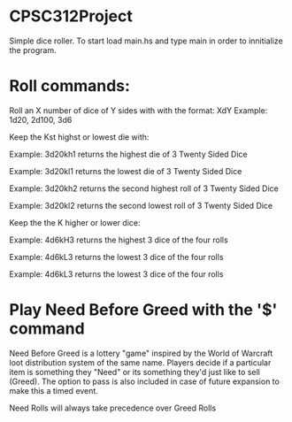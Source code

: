 # CPSC312Project

Simple dice roller. To start load main.hs and type main in order to innitialize the program.

# Roll commands:

Roll an X number of dice of Y sides with with the format:
  XdY Example: 1d20, 2d100, 3d6
  
Keep the Kst highst or lowest die with:

Example: 3d20kh1 returns the highest die of 3 Twenty Sided Dice

Example: 3d20kl1 returns the lowest die of 3 Twenty Sided Dice

Example: 3d20kh2 returns the second highest roll of 3 Twenty Sided Dice

Example: 3d20kl2 returns the second lowest roll of 3 Twenty Sided Dice
  
Keep the the K higher or lower dice:

Example: 4d6kH3 returns the highest 3 dice of the four rolls

Example: 4d6kL3 returns the lowest 3 dice of the four rolls

Example: 4d6kL3 returns the lowest 3 dice of the four rolls

# Play Need Before Greed with the '$' command

Need Before Greed is a lottery "game" inspired by the World of Warcraft loot distribution system of the same name. Players decide if a particular item is something they "Need" or its something they'd just like to sell (Greed). The option to pass is also included in case of future expansion to make this a timed event.

Need Rolls will always take precedence over Greed Rolls
